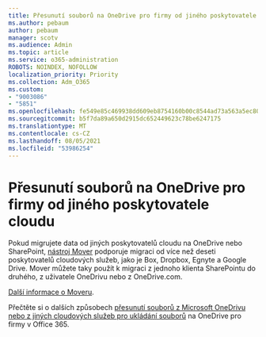 ```yaml
---
title: Přesunutí souborů na OneDrive pro firmy od jiného poskytovatele cloudu
ms.author: pebaum
author: pebaum
manager: scotv
ms.audience: Admin
ms.topic: article
ms.service: o365-administration
ROBOTS: NOINDEX, NOFOLLOW
localization_priority: Priority
ms.collection: Adm_O365
ms.custom:
- "9003086"
- "5851"
ms.openlocfilehash: fe549e85c469938dd609eb8754160b00c8544ad73a563a5ec80a918ceec508c6
ms.sourcegitcommit: b5f7da89a650d2915dc652449623c78be6247175
ms.translationtype: MT
ms.contentlocale: cs-CZ
ms.lasthandoff: 08/05/2021
ms.locfileid: "53986254"
---
```

# <a name="move-files-into-onedrive-for-business-from-another-cloud-provider"></a>Přesunutí souborů na OneDrive pro firmy od jiného poskytovatele cloudu

Pokud migrujete data od jiných poskytovatelů cloudu na OneDrive nebo SharePoint, [nástroj Mover](https://go.microsoft.com/fwlink/?linkid=2132453) podporuje migraci od více než deseti poskytovatelů cloudových služeb, jako je Box, Dropbox, Egnyte a Google Drive. Mover můžete taky použít k migraci z jednoho klienta SharePointu do druhého, z uživatele OneDrivu nebo z OneDrive.com.

[Další informace o Moveru](https://go.microsoft.com/fwlink/?linkid=2132453).

Přečtěte si o dalších způsobech [přesunutí souborů z Microsoft OneDrivu nebo z jiných cloudových služeb pro ukládání souborů](https://support.microsoft.com/office/7fb28cad-7e25-451f-8b4b-2d1a71e5c0e9) na OneDrive pro firmy v Office 365.
